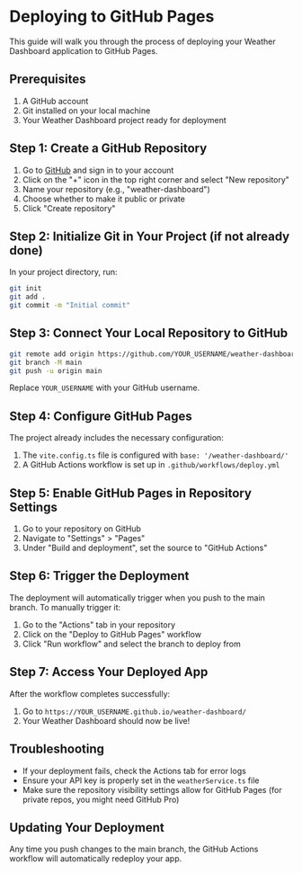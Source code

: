 # Deploying to GitHub Pages

This guide will walk you through the process of deploying your Weather Dashboard application to GitHub Pages.

## Prerequisites

1. A GitHub account
2. Git installed on your local machine
3. Your Weather Dashboard project ready for deployment

## Step 1: Create a GitHub Repository

1. Go to [GitHub](https://github.com) and sign in to your account
2. Click on the "+" icon in the top right corner and select "New repository"
3. Name your repository (e.g., "weather-dashboard")
4. Choose whether to make it public or private
5. Click "Create repository"

## Step 2: Initialize Git in Your Project (if not already done)

In your project directory, run:

```bash
git init
git add .
git commit -m "Initial commit"
```

## Step 3: Connect Your Local Repository to GitHub

```bash
git remote add origin https://github.com/YOUR_USERNAME/weather-dashboard.git
git branch -M main
git push -u origin main
```

Replace `YOUR_USERNAME` with your GitHub username.

## Step 4: Configure GitHub Pages

The project already includes the necessary configuration:

1. The `vite.config.ts` file is configured with `base: '/weather-dashboard/'`
2. A GitHub Actions workflow is set up in `.github/workflows/deploy.yml`

## Step 5: Enable GitHub Pages in Repository Settings

1. Go to your repository on GitHub
2. Navigate to "Settings" > "Pages"
3. Under "Build and deployment", set the source to "GitHub Actions"

## Step 6: Trigger the Deployment

The deployment will automatically trigger when you push to the main branch. To manually trigger it:

1. Go to the "Actions" tab in your repository
2. Click on the "Deploy to GitHub Pages" workflow
3. Click "Run workflow" and select the branch to deploy from

## Step 7: Access Your Deployed App

After the workflow completes successfully:

1. Go to `https://YOUR_USERNAME.github.io/weather-dashboard/`
2. Your Weather Dashboard should now be live!

## Troubleshooting

- If your deployment fails, check the Actions tab for error logs
- Ensure your API key is properly set in the `weatherService.ts` file
- Make sure the repository visibility settings allow for GitHub Pages (for private repos, you might need GitHub Pro)

## Updating Your Deployment

Any time you push changes to the main branch, the GitHub Actions workflow will automatically redeploy your app. 